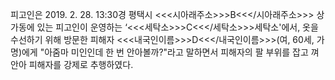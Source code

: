 피고인은 2019. 2. 28. 13:30경 평택시 <<<시아래주소>>>B<<</시아래주소>>> 상가동에 있는 피고인이 운영하는 ‘<<<세탁소>>>C<<</세탁소>>>세탁소'에서, 옷을 수선하기 위해 방문한 피해자 <<<내국인이름>>>D<<</내국인이름>>>(여, 60세, 가명)에게 "아줌마 미인인데 한 번 안아볼까?"라고 말하면서 피해자의 팔 부위를 잡고 껴안아 피해자를 강제로 추행하였다.
